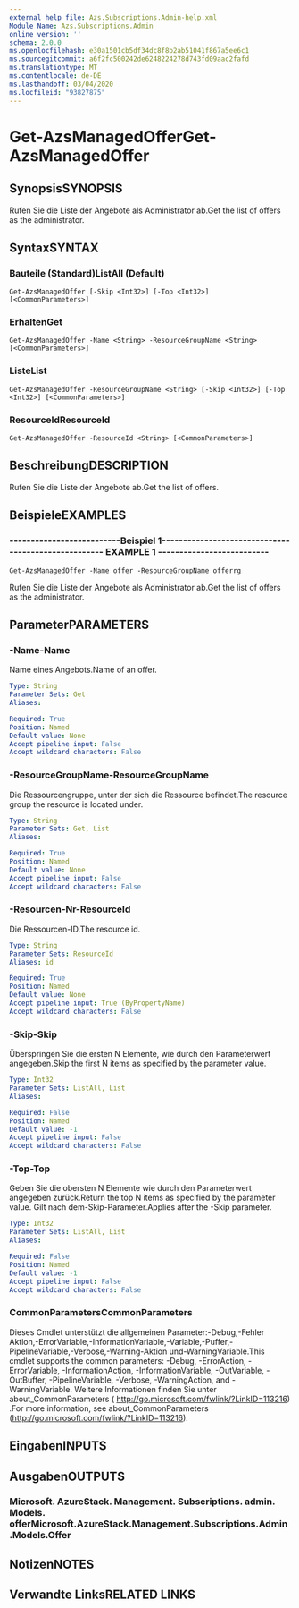 ```yaml
---
external help file: Azs.Subscriptions.Admin-help.xml
Module Name: Azs.Subscriptions.Admin
online version: ''
schema: 2.0.0
ms.openlocfilehash: e30a1501cb5df34dc8f8b2ab51041f867a5ee6c1
ms.sourcegitcommit: a6f2fc500242de6248224278d743fd09aac2fafd
ms.translationtype: MT
ms.contentlocale: de-DE
ms.lasthandoff: 03/04/2020
ms.locfileid: "93827875"
---
```

# <span data-ttu-id="0b69e-101">Get-AzsManagedOffer</span><span class="sxs-lookup"><span data-stu-id="0b69e-101">Get-AzsManagedOffer</span></span>

## <span data-ttu-id="0b69e-102">Synopsis</span><span class="sxs-lookup"><span data-stu-id="0b69e-102">SYNOPSIS</span></span>
<span data-ttu-id="0b69e-103">Rufen Sie die Liste der Angebote als Administrator ab.</span><span class="sxs-lookup"><span data-stu-id="0b69e-103">Get the list of offers as the administrator.</span></span>

## <span data-ttu-id="0b69e-104">Syntax</span><span class="sxs-lookup"><span data-stu-id="0b69e-104">SYNTAX</span></span>

### <span data-ttu-id="0b69e-105">Bauteile (Standard)</span><span class="sxs-lookup"><span data-stu-id="0b69e-105">ListAll (Default)</span></span>
```
Get-AzsManagedOffer [-Skip <Int32>] [-Top <Int32>] [<CommonParameters>]
```

### <span data-ttu-id="0b69e-106">Erhalten</span><span class="sxs-lookup"><span data-stu-id="0b69e-106">Get</span></span>
```
Get-AzsManagedOffer -Name <String> -ResourceGroupName <String> [<CommonParameters>]
```

### <span data-ttu-id="0b69e-107">Liste</span><span class="sxs-lookup"><span data-stu-id="0b69e-107">List</span></span>
```
Get-AzsManagedOffer -ResourceGroupName <String> [-Skip <Int32>] [-Top <Int32>] [<CommonParameters>]
```

### <span data-ttu-id="0b69e-108">ResourceId</span><span class="sxs-lookup"><span data-stu-id="0b69e-108">ResourceId</span></span>
```
Get-AzsManagedOffer -ResourceId <String> [<CommonParameters>]
```

## <span data-ttu-id="0b69e-109">Beschreibung</span><span class="sxs-lookup"><span data-stu-id="0b69e-109">DESCRIPTION</span></span>
<span data-ttu-id="0b69e-110">Rufen Sie die Liste der Angebote ab.</span><span class="sxs-lookup"><span data-stu-id="0b69e-110">Get the list of offers.</span></span>

## <span data-ttu-id="0b69e-111">Beispiele</span><span class="sxs-lookup"><span data-stu-id="0b69e-111">EXAMPLES</span></span>

### <span data-ttu-id="0b69e-112">--------------------------Beispiel 1--------------------------</span><span class="sxs-lookup"><span data-stu-id="0b69e-112">-------------------------- EXAMPLE 1 --------------------------</span></span>
```
Get-AzsManagedOffer -Name offer -ResourceGroupName offerrg
```

<span data-ttu-id="0b69e-113">Rufen Sie die Liste der Angebote als Administrator ab.</span><span class="sxs-lookup"><span data-stu-id="0b69e-113">Get the list of offers as the administrator.</span></span>

## <span data-ttu-id="0b69e-114">Parameter</span><span class="sxs-lookup"><span data-stu-id="0b69e-114">PARAMETERS</span></span>

### <span data-ttu-id="0b69e-115">-Name</span><span class="sxs-lookup"><span data-stu-id="0b69e-115">-Name</span></span>
<span data-ttu-id="0b69e-116">Name eines Angebots.</span><span class="sxs-lookup"><span data-stu-id="0b69e-116">Name of an offer.</span></span>

```yaml
Type: String
Parameter Sets: Get
Aliases: 

Required: True
Position: Named
Default value: None
Accept pipeline input: False
Accept wildcard characters: False
```

### <span data-ttu-id="0b69e-117">-ResourceGroupName</span><span class="sxs-lookup"><span data-stu-id="0b69e-117">-ResourceGroupName</span></span>
<span data-ttu-id="0b69e-118">Die Ressourcengruppe, unter der sich die Ressource befindet.</span><span class="sxs-lookup"><span data-stu-id="0b69e-118">The resource group the resource is located under.</span></span>

```yaml
Type: String
Parameter Sets: Get, List
Aliases: 

Required: True
Position: Named
Default value: None
Accept pipeline input: False
Accept wildcard characters: False
```

### <span data-ttu-id="0b69e-119">-Resourcen-Nr</span><span class="sxs-lookup"><span data-stu-id="0b69e-119">-ResourceId</span></span>
<span data-ttu-id="0b69e-120">Die Ressourcen-ID.</span><span class="sxs-lookup"><span data-stu-id="0b69e-120">The resource id.</span></span>

```yaml
Type: String
Parameter Sets: ResourceId
Aliases: id

Required: True
Position: Named
Default value: None
Accept pipeline input: True (ByPropertyName)
Accept wildcard characters: False
```

### <span data-ttu-id="0b69e-121">-Skip</span><span class="sxs-lookup"><span data-stu-id="0b69e-121">-Skip</span></span>
<span data-ttu-id="0b69e-122">Überspringen Sie die ersten N Elemente, wie durch den Parameterwert angegeben.</span><span class="sxs-lookup"><span data-stu-id="0b69e-122">Skip the first N items as specified by the parameter value.</span></span>

```yaml
Type: Int32
Parameter Sets: ListAll, List
Aliases: 

Required: False
Position: Named
Default value: -1
Accept pipeline input: False
Accept wildcard characters: False
```

### <span data-ttu-id="0b69e-123">-Top</span><span class="sxs-lookup"><span data-stu-id="0b69e-123">-Top</span></span>
<span data-ttu-id="0b69e-124">Geben Sie die obersten N Elemente wie durch den Parameterwert angegeben zurück.</span><span class="sxs-lookup"><span data-stu-id="0b69e-124">Return the top N items as specified by the parameter value.</span></span>
<span data-ttu-id="0b69e-125">Gilt nach dem-Skip-Parameter.</span><span class="sxs-lookup"><span data-stu-id="0b69e-125">Applies after the -Skip parameter.</span></span>

```yaml
Type: Int32
Parameter Sets: ListAll, List
Aliases: 

Required: False
Position: Named
Default value: -1
Accept pipeline input: False
Accept wildcard characters: False
```

### <span data-ttu-id="0b69e-126">CommonParameters</span><span class="sxs-lookup"><span data-stu-id="0b69e-126">CommonParameters</span></span>
<span data-ttu-id="0b69e-127">Dieses Cmdlet unterstützt die allgemeinen Parameter:-Debug,-Fehler Aktion,-ErrorVariable,-InformationVariable,-Variable,-Puffer,-PipelineVariable,-Verbose,-Warning-Aktion und-WarningVariable.</span><span class="sxs-lookup"><span data-stu-id="0b69e-127">This cmdlet supports the common parameters: -Debug, -ErrorAction, -ErrorVariable, -InformationAction, -InformationVariable, -OutVariable, -OutBuffer, -PipelineVariable, -Verbose, -WarningAction, and -WarningVariable.</span></span> <span data-ttu-id="0b69e-128">Weitere Informationen finden Sie unter about_CommonParameters ( http://go.microsoft.com/fwlink/?LinkID=113216) .</span><span class="sxs-lookup"><span data-stu-id="0b69e-128">For more information, see about_CommonParameters (http://go.microsoft.com/fwlink/?LinkID=113216).</span></span>

## <span data-ttu-id="0b69e-129">Eingaben</span><span class="sxs-lookup"><span data-stu-id="0b69e-129">INPUTS</span></span>

## <span data-ttu-id="0b69e-130">Ausgaben</span><span class="sxs-lookup"><span data-stu-id="0b69e-130">OUTPUTS</span></span>

### <span data-ttu-id="0b69e-131">Microsoft. AzureStack. Management. Subscriptions. admin. Models. offer</span><span class="sxs-lookup"><span data-stu-id="0b69e-131">Microsoft.AzureStack.Management.Subscriptions.Admin.Models.Offer</span></span>

## <span data-ttu-id="0b69e-132">Notizen</span><span class="sxs-lookup"><span data-stu-id="0b69e-132">NOTES</span></span>

## <span data-ttu-id="0b69e-133">Verwandte Links</span><span class="sxs-lookup"><span data-stu-id="0b69e-133">RELATED LINKS</span></span>

